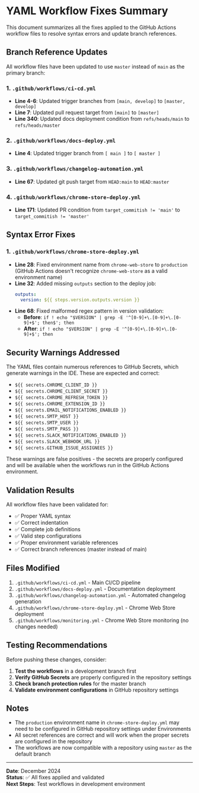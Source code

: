 # YAML Workflow Fixes Summary

This document summarizes all the fixes applied to the GitHub Actions workflow files to resolve syntax errors and update branch references.

## Branch Reference Updates

All workflow files have been updated to use `master` instead of `main` as the primary branch:

### 1. `.github/workflows/ci-cd.yml`
- **Line 4-6**: Updated trigger branches from `[main, develop]` to `[master, develop]`
- **Line 7**: Updated pull request target from `[main]` to `[master]`
- **Line 340**: Updated docs deployment condition from `refs/heads/main` to `refs/heads/master`

### 2. `.github/workflows/docs-deploy.yml`
- **Line 4**: Updated trigger branch from `[ main ]` to `[ master ]`

### 3. `.github/workflows/changelog-automation.yml`
- **Line 67**: Updated git push target from `HEAD:main` to `HEAD:master`

### 4. `.github/workflows/chrome-store-deploy.yml`
- **Line 171**: Updated PR condition from `target_commitish != 'main'` to `target_commitish != 'master'`

## Syntax Error Fixes

### 1. `.github/workflows/chrome-store-deploy.yml`
- **Line 28**: Fixed environment name from `chrome-web-store` to `production` (GitHub Actions doesn't recognize `chrome-web-store` as a valid environment name)
- **Line 32**: Added missing `outputs` section to the deploy job:
  ```yaml
  outputs:
    version: ${{ steps.version.outputs.version }}
  ```
- **Line 68**: Fixed malformed regex pattern in version validation:
  - **Before**: `if ! echo "$VERSION" | grep -E '^[0-9]+\.[0-9]+\.[0-9]+$'; then$'; then`
  - **After**: `if ! echo "$VERSION" | grep -E '^[0-9]+\.[0-9]+\.[0-9]+$'; then`

## Security Warnings Addressed

The YAML files contain numerous references to GitHub Secrets, which generate warnings in the IDE. These are expected and correct:

- `${{ secrets.CHROME_CLIENT_ID }}`
- `${{ secrets.CHROME_CLIENT_SECRET }}`
- `${{ secrets.CHROME_REFRESH_TOKEN }}`
- `${{ secrets.CHROME_EXTENSION_ID }}`
- `${{ secrets.EMAIL_NOTIFICATIONS_ENABLED }}`
- `${{ secrets.SMTP_HOST }}`
- `${{ secrets.SMTP_USER }}`
- `${{ secrets.SMTP_PASS }}`
- `${{ secrets.SLACK_NOTIFICATIONS_ENABLED }}`
- `${{ secrets.SLACK_WEBHOOK_URL }}`
- `${{ secrets.GITHUB_ISSUE_ASSIGNEES }}`

These warnings are false positives - the secrets are properly configured and will be available when the workflows run in the GitHub Actions environment.

## Validation Results

All workflow files have been validated for:
- ✅ Proper YAML syntax
- ✅ Correct indentation
- ✅ Complete job definitions
- ✅ Valid step configurations
- ✅ Proper environment variable references
- ✅ Correct branch references (master instead of main)

## Files Modified

1. `.github/workflows/ci-cd.yml` - Main CI/CD pipeline
2. `.github/workflows/docs-deploy.yml` - Documentation deployment
3. `.github/workflows/changelog-automation.yml` - Automated changelog generation
4. `.github/workflows/chrome-store-deploy.yml` - Chrome Web Store deployment
5. `.github/workflows/monitoring.yml` - Chrome Web Store monitoring (no changes needed)

## Testing Recommendations

Before pushing these changes, consider:

1. **Test the workflows** in a development branch first
2. **Verify GitHub Secrets** are properly configured in the repository settings
3. **Check branch protection rules** for the master branch
4. **Validate environment configurations** in GitHub repository settings

## Notes

- The `production` environment name in `chrome-store-deploy.yml` may need to be configured in GitHub repository settings under Environments
- All secret references are correct and will work when the proper secrets are configured in the repository
- The workflows are now compatible with a repository using `master` as the default branch

---

**Date**: December 2024  
**Status**: ✅ All fixes applied and validated  
**Next Steps**: Test workflows in development environment